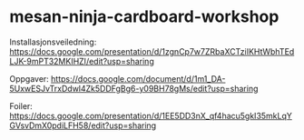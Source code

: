 # mesan-ninja-cardboard-workshop

Installasjonsveiledning: https://docs.google.com/presentation/d/1zgnCp7w7ZRbaXCTziIKHtWbhTEdLJK-9mPT32MKIHZI/edit?usp=sharing 

Oppgaver: https://docs.google.com/document/d/1m1_DA-5UxwESJvTrxDdwl4Zk5DDFgBg6-y09BH78gMs/edit?usp=sharing

Foiler: https://docs.google.com/presentation/d/1EE5DD3nX_qf4hacu5gkI35mkLqYGVsvDmX0pdiLFH58/edit?usp=sharing
